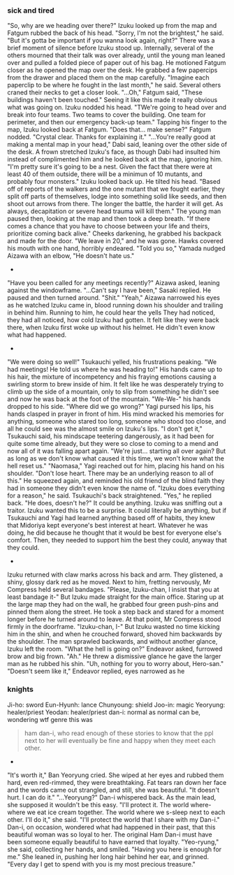 ### sick and tired

"So, why are we heading over there?"
Izuku looked up from the map and Fatgum rubbed the back of his head.
"Sorry, I'm not the brightest," he said. "But it's gotta be important if you wanna look again, right?" 
There was a brief moment of silence before Izuku stood up. Internally, several of the others mourned that their talk was over already, until the young man leaned over and pulled a folded piece of paper out of his bag. He motioned Fatgum closer as he opened the map over the desk. He grabbed a few papercips from the drawer and placed them on the map carefully.
"Imagine each paperclip to be where he fought in the last month," he said. Several others craned their necks to get a closer look.
"...Oh," Fatgum said, "These buildings haven't been touched." Seeing it like this made it really obvious what was going on.
Izuku nodded his head. "TWe're going to head over and break into four teams. Two teams to cover the building. One team for perimeter, and then our emergency back-up team."
Tapping his finger to the map, Izuku looked back at Fatgum. "Does that... make sense?"
Fatgum nodded. "Crystal clear. Thanks for explaining it."
"...You're really good at making a mental map in your head," Dabi said, leaning over the other side of the desk. 
A frown stretched Izuku's face, as though Dabi had insulted him instead of complimented him and he looked back at the map, ignoring him. "I'm pretty sure it's going to be a nest. Given the fact that there were at least 40 of them outside, there will be a minimun of 10 mutants, and probably four monsters."
Izuku looked back up. He tilted his head.
"Based off of reports of the walkers and the one mutant that we fought earlier, they split off parts of themselves, lodge into something solid like seeds, and then shoot out arrows from there. The longer the battle, the harder it will get. As always, decapitation or severe head trauma will kill them."
The young man paused then, looking at the map and then took a deep breath. 
"If there comes a chance that you have to choose between your life and theirs, prioritize coming back alive."
Cheeks darkening, he grabbed his backpack and made for the door.
"We leave in 20," and he was gone.
Hawks covered his mouth with one hand, horribly endeared.
"Told you so," Yamada nudged Aizawa with an elbow, "He doesn't hate us."

-

"Have you been called for any meetings recently?" Aizawa asked, leaning against the windowframe.
"...Can't say I have been," Sasaki replied. He paused and then turned around. "Shit."
"Yeah," Aizawa narrowed his eyes as he watched Izuku came in, blood running down his shoulder and trailing in behind him. Running to him, he could hear the yells 
They had noticed, they had all noticed, how cold Izuku had gotten. It felt like they were back there, when Izuku first woke up without his helmet. 
He didn't even know what had happened.

-

"We were doing so well!" Tsukauchi yelled, his frustrations peaking. "We had meetings! He told us where he was heading to!"
His hands came up to his hair, the mixture of incompetency and his fraying emotions causing a swirling storm to brew inside of him. It felt like he was desperately trying to climb up the side of a mountain, only to slip from something he didn't see and now he was back at the foot of the mountain.
"We-We-" his hands dropped to his side. "Where did we go wrong?"
Yagi pursed his lips, his hands clasped in prayer in front of him. His mind wracked his memories for anything, someone who stared too long, someone who stood too close, and all he could see was the almost smile on Izuku's lips. 
"I don't get it," Tsukauchi said, his mindscape teetering dangerously, as it had been for quite some time already, but they were so close to coming to a mend and now all of it was falling apart again. "We're just... starting all over again? But as long as we don't know what caused it this time, we won't know what the hell reset us."
"Naomasa," Yagi reached out for him, placing his hand on his shoulder. "Don't lose heart. There may be an underlying reason to all of this."
He squeezed again, and reminded his old friend of the blind faith they had in someone they didn't even know the name of.
"Izuku does everything for a reason," he said. 
Tsukauchi's back straightened. 
"Yes," he replied back. "He does, doesn't he?"
It could be anything. Izuku was sniffing out a traitor. Izuku wanted this to be a surprise. It could literally be anything, but if Tsukauchi and Yagi had learned anything based off of habits, they knew that Midoriya kept everyone's best interest at heart. Whatever he was doing, he did because he thought that it would be best for everyone else's comfort. 
Then, they needed to support him the best they could, anyway that they could. 

-

Izuku returned with claw marks across his back and arm. They glistened, a shiny, glossy dark red as he moved. Next to him, fretting nervously, Mr Compress held several bandages.
"Please, Izuku-chan, I insist that you at least bandage it-"
But Izuku made straight for the main office. Staring up at the large map they had on the wall, he grabbed four green push-pins and pinned them along the street. He took a step back and stared for a moment longer before he turned around to leave.
At that point, Mr Compress stood firmly in the doorframe.
"Izuku-chan, I-"
But Izuku wasted no time kicking him in the shin, and when he crouched forward, shoved him backwards by the shoulder. The man sprawled backwards, and without another glance, Izuku left the room.
"What the hell is going on?" Endeavor asked, furrowed brow and big frown. 
"Ah." He threw a dismissive glance he gave the larger man as he rubbed his shin. "Uh, nothing for you to worry about, Hero-san."
"Doesn't seem like it," Endeavor replied, eyes narrowed as he 

### knights 
Ji-ho: sword
Eun-Hyunh: lance
Chunyoung: shield
Joo-in: magic
Yeoryung: healer/priest
Yeodan: healer/priest
dan-i: normal as normal can be, wondering wtf genre this was
> ham dan-i, who read enough of these stories to know that the ppl next to her will eventually be fine and happy when they meet each other. 

-

"It's worth it," Ban Yeoryung cried. She wiped at her eyes and rubbed them hard, even red-rimmed, they were breathtaking. Fat tears ran down her face and the words came out strangled, and still, she was beautiful. "It doesn't hurt. I can do it."
"...Yeoryung?" Dan-i whispered back. As the main lead, she supposed it wouldn't be this easy.
"I'll protect it. The world where-where we eat ice cream together. The world where we s-sleep next to each other. I'll do it," she said. "I'll protect the world that I share with my Dan-i."
Dan-i, on occasion, wondered what had happened in their past, that this beautiful woman was so loyal to her. The original Ham Dan-i must have been someone equally beautiful to have earned that loyalty. 
"Yeo-ryung," she said, collecting her hands, and smiled. "Having you here is enough for me." She leaned in, pushing her long hair behind her ear, and grinned. "Every day I get to spend with you is my most precious treasure."
